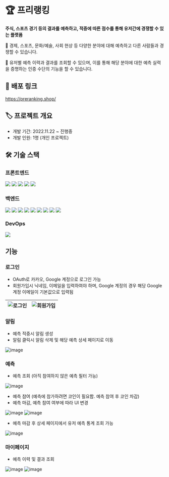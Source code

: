# 🏆️ 프리랭킹
**주식, 스포츠 경기 등의 결과를 예측하고, 적중에 따른 점수를 통해 유저간에 경쟁할 수 있는 플랫폼**

📌 경제, 스포츠, 문화/예술, 사회 현상 등 다양한 분야에 대해 예측하고 다른 사람들과 경쟁할 수 있습니다.

📌 유저별 예측 이력과 결과를 조회할 수 있으며, 이를 통해 해당 분야에 대한 예측 실력을 증명하는 인증 수단의 기능을 할 수 있습니다.

## 🚀 배포 링크
https://preranking.shop/

## 🏷 프로젝트 개요
- 개발 기간: 2022.11.22 ~ 진행중
- 개발 인원: 1명 (개인 프로젝트)

## 🛠 기술 스택
### 프론트엔드
<div>
<img src="https://img.shields.io/badge/React-61DAFB?style=flat-square&logo=React&logoColor=white"/>
<img src="https://img.shields.io/badge/Styled Components-DB7093?style=flat-square&logo=Styled-Components&logoColor=white"/>
<img src="https://img.shields.io/badge/React Query-FF4154?style=flat-square&logo=ReactQuery&logoColor=white"/>
<img src="https://img.shields.io/badge/Recoil-3578e5?style=flat-square&logo=React&logoColor=white"/>
<img src="https://img.shields.io/badge/D3-f9a03c?style=flat-square&logo=D3.js&logoColor=white"/>
</div>

### 백엔드
<div>
<img src="https://img.shields.io/badge/Node.js-339933?style=flat-square&logo=Node.js&logoColor=white"/>
<img src="https://img.shields.io/badge/Express-000000?style=flat-square&logo=Express&logoColor=white"/>
<img src="https://img.shields.io/badge/MySQL-4479A1?style=flat-square&logo=MySQL&logoColor=white"/>
<img src="https://img.shields.io/badge/Passport-34E27A?style=flat-square&logo=Passport&logoColor=white"/>
<img src="https://img.shields.io/badge/AWS S3-569A31?style=flat-square&logo=AmazonS3&logoColor=white"/>
<img src="https://img.shields.io/badge/AWS EC2-FF9900?style=flat-square&logo=AmazonEC2&logoColor=white"/>
<img src="https://img.shields.io/badge/AWS RDS-527FFF?style=flat-square&logo=AmazonRDS&logoColor=white"/>
<img src="https://img.shields.io/badge/AWS Route53-232F3E?style=flat-square&logo=AmazonAWS&logoColor=white"/>
<img src="https://img.shields.io/badge/AWS CloudFront-232F3E?style=flat-square&logo=AmazonAWS&logoColor=white"/>
</div>

### DevOps
<div>
<img src="https://img.shields.io/badge/Github Actions-181717?style=flat-square&logo=Github&logoColor=white"/>
</div>

## 기능
### 로그인
- OAuth로 카카오, Google 계정으로 로그인 가능
- 회원가입시 닉네임, 이메일을 입력하여야 하며, Google 계정의 경우 해당 Google 계정 이메일이 기본값으로 입력됨

| ![로그인](https://user-images.githubusercontent.com/67459853/209465753-c08db15d-158d-407e-8ca9-53649ad20f76.PNG) | ![회원가입](https://user-images.githubusercontent.com/67459853/209465754-3298cb62-ea0e-490e-9fdd-4eb9464380a7.PNG) |
| ------------- | ------------- |

### 알림
- 예측 적중시 알림 생성
- 알림 클릭시 알림 삭제 및 해당 예측 상세 페이지로 이동

![image](https://user-images.githubusercontent.com/67459853/209465876-47d473ee-1c36-4a30-a19a-29731babf12a.png)

### 예측
- 예측 조회 (아직 참여하지 않은 예측 필터 가능)

![image](https://user-images.githubusercontent.com/67459853/209466494-5a8b5673-cf3c-4924-97df-3834007e35d1.png)

- 예측 참여 (예측에 참가하려면 코인이 필요함. 예측 참여 후 코인 차감)
- 예측 마감, 예측 참여 여부에 따라 UI 변경

![image](https://user-images.githubusercontent.com/67459853/209466037-50fc5a41-21d8-4e68-9549-e9aad456de1c.png)
![image](https://user-images.githubusercontent.com/67459853/209466021-5a31b2ef-ab94-4766-a81d-a0601d752465.png)

- 예측 마감 후 상세 페이지에서 유저 예측 통계 조회 가능

![image](https://user-images.githubusercontent.com/67459853/209466089-58b18e46-3cc0-4ac3-af8a-9ba78eebcd3f.png)

### 마이페이지
- 예측 이력 및 결과 조회

![image](https://user-images.githubusercontent.com/67459853/209466435-d3164f22-19c7-4c4a-83ad-906ae18d2e15.png)
![image](https://user-images.githubusercontent.com/67459853/209466446-777dc08a-2217-4511-928c-39c6e5743667.png)

